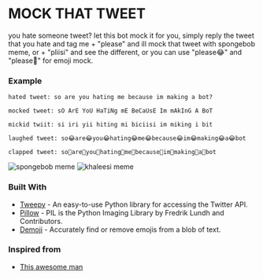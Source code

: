 # MOCK THAT TWEET

you hate someone tweet? let this bot mock it for you, simply reply the tweet that you hate and tag me + "please" and ill mock that tweet with spongebob meme, or + "pliisi" and see the different, or you can use "please😂" and "please👏" for emoji mock.

### Example

```
hated tweet: so are you hating me because im making a bot?

mocked tweet: sO ArE YoU HaTiNg mE BeCaUsE Im mAkInG A BoT

mickid twiit: si iri yii hiting mi biciisi im miking i bit

laughed tweet: so😂are😂you😂hating😂me😂because😂im😂making😂a😂bot

clapped tweet: so👏are👏you👏hating👏me👏because👏im👏making👏a👏bot
```

![spongebob meme](https://i.ibb.co/zQZswnP/meme-new-format-github.png)
![khaleesi meme](https://i.ibb.co/vL8Zxzw/meme-khaleesi-output.png)

### Built With

- [Tweepy](https://www.tweepy.org/) - An easy-to-use Python library for accessing the Twitter API.
- [Pillow](https://github.com/python-pillow/Pillow) - PIL is the Python Imaging Library by Fredrik Lundh and Contributors.
- [Demoji](https://pypi.org/project/demoji/) - Accurately find or remove emojis from a blob of text.

### Inspired from

- [This awesome man](https://blog.lipsumarium.com/caption-memes-in-python/)
